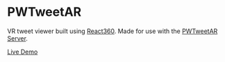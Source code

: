 # PWTweetAR

VR tweet viewer built using [React360](https://github.com/facebook/react-360). Made for use with the [PWTweetAR Server](https://github.com/petewarrior/pwtweetar-server).

[Live Demo](https://petewarrior.com/bmf)